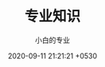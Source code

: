 ---
layout: page
title:  "专业知识"
subtitle: "小白的专业"
date:   2020-09-11 21:21:21 +0530
categories: ["专业知识"]
---